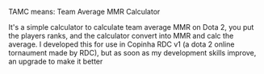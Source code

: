 TAMC means: Team Average MMR Calculator

It's a simple calculator to calculate team average MMR on Dota 2, you put the players ranks, and the calculator convert into MMR and calc the average. 
I developed this for use in Copinha RDC v1 (a dota 2 online tornaument made by RDC), but as soon as my development skills improve, an upgrade to make it better